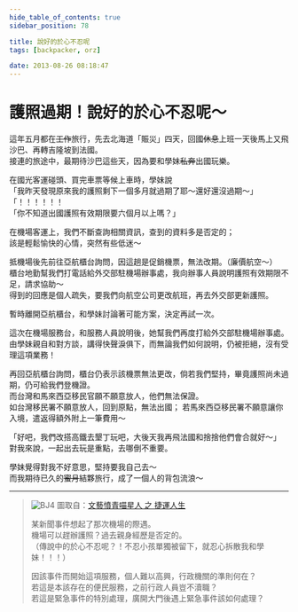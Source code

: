 ```yaml
---
hide_table_of_contents: true
sidebar_position: 78

title: 說好的於心不忍呢
tags: [backpacker, orz]

date: 2013-08-26 08:18:47
---
```


護照過期！說好的於心不忍呢～
=======================

這年五月都在~~工作~~旅行，先去北海道「賑災」四天，回國~~休息~~上班一天後馬上又飛沙巴、再轉吉隆坡到法國。  
接連的旅途中，最期待沙巴這些天，因為要和學妹~~私奔~~出國玩樂。  

在國光客運碰頭、買完車票等候上車時，學妹說  
「我昨天發現原來我的護照剩下一個多月就過期了耶～還好還沒過期～」  
「！！！！！！  
「你不知道出國護照有效期限要六個月以上嗎？」  

在機場客運上，我們不斷查詢相關資訊，查到的資料多是否定的；  
該是輕鬆愉快的心情，突然有些低迷～

抵機場後先前往亞航櫃台詢問，因這趟是促銷機票，無法改期。（廉價航空～）  
櫃台地勤幫我們打電話給外交部駐機場辦事處，我向辦事人員說明護照有效期限不足，請求協助～  
得到的回應是個人疏失，要我們向航空公司更改航班，再去外交部更新護照。  

暫時離開亞航櫃台，和學妹討論著可能方案，決定再試一次。  

這次在機場服務台，和服務人員說明後，她幫我們再度打給外交部駐機場辦事處。  
由學妹親自和對方談，講得快聲淚俱下，而無論我們如何說明，仍被拒絕，沒有受理這項業務！  

再回亞航櫃台詢問，櫃台仍表示該機票無法更改，倘若我們堅持，畢竟護照尚未過期，仍可給我們登機證。  
而台灣和馬來西亞移民官願不願意放人，他們無法保證。  
如台灣移民署不願意放人，回到原點，無法出國；
若馬來西亞移民署不願意讓你入境，遣返得額外附上一筆費用～  

「好吧，我們改搭高鐵去墾丁玩吧，大後天我再飛法國和捨捨他們會合就好～」  
對我來說，一起出去玩是重點，去哪倒不重要。  

學妹覺得對我不好意思，堅持要我自己去～  
而我期待已久的~~蜜月~~結夥旅行，成了一個人的背包流浪～  

---

> ![BJ4](https://fbcdn-sphotos-f-a.akamaihd.net/hphotos-ak-prn2/1157748_216795915145788_1252788470_n.jpg)
> 圖取自：[文藝憤青喵星人 之 捷運人生](https://www.facebook.com/GoodmorningMRT)
> 
> 某新聞事件想起了那次機場的際遇。  
> 機場可以趕辦護照？過去親身經歷是否定的。  
> （傳說中的於心不忍呢？！不忍小孩單獨被留下，就忍心拆散我和學妹！！！）
>
> 因該事件而開始這項服務，個人難以高興，行政機關的準則何在？  
> 若這是本該存在的便民服務，之前行政人員豈不瀆職？  
> 若這是緊急事件的特別處理，廣開大門後遇上緊急事件該如何處理？  
